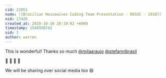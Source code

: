 ```yaml
---
cid: 21051
node: ![Brazilian Housewives Coding Team Presentation - RGSOC - 2018](../notes/milaaraujo/10-29-2018/brazilian-housewives-coding-team-presentation-rgsoc-2018)
nid: 17426
created_at: 2018-10-30 20:19:02 +0000
timestamp: 1540930742
uid: 1
author: warren
---
```


This is wonderful! Thanks so much [@milaaraujo](/profile/milaaraujo) [@stefannibrasil](/profile/stefannibrasil)

🎉 🎉 🎉 🎉

We will be sharing over social media too 😄